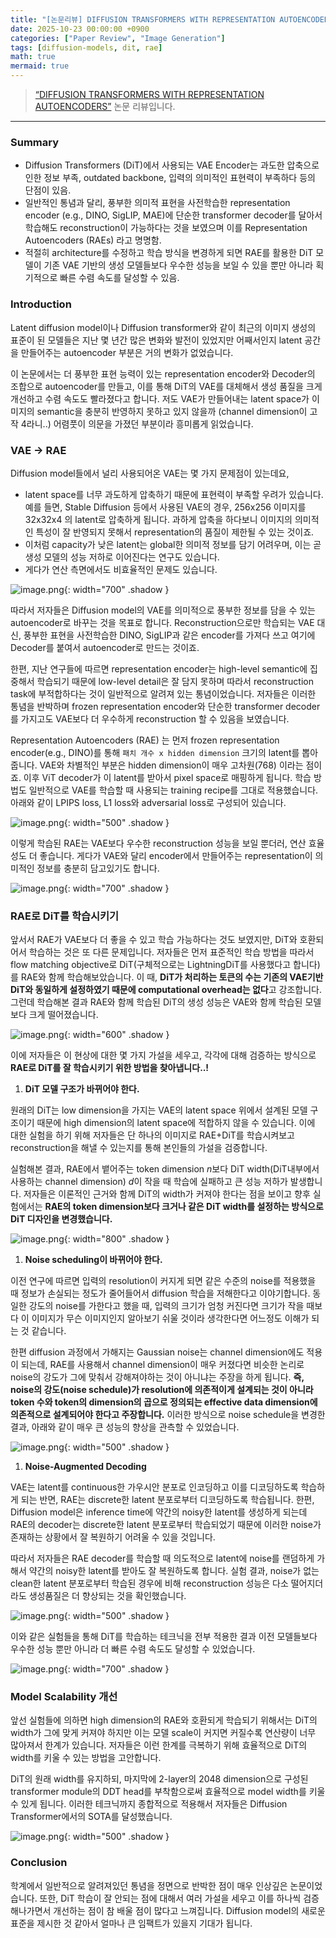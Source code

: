 ```yaml
---
title: "[논문리뷰] DIFFUSION TRANSFORMERS WITH REPRESENTATION AUTOENCODERS"
date: 2025-10-23 00:00:00 +0900
categories: ["Paper Review", "Image Generation"]
tags: [diffusion-models, dit, rae]
math: true
mermaid: true
---
```


> [“DIFFUSION TRANSFORMERS WITH REPRESENTATION AUTOENCODERS”](https://arxiv.org/abs/2510.11690) 논문 리뷰입니다.


---


### Summary

- Diffusion Transformers (DiT)에서 사용되는 VAE Encoder는 과도한 압축으로 인한 정보 부족, outdated backbone, 입력의 의미적인 표현력이 부족하다 등의 단점이 있음.
- 일반적인 통념과 달리, 풍부한 의미적 표현을 사전학습한 representation encoder (e.g., DINO, SigLIP, MAE)에 단순한 transformer decoder를 달아서 학습해도 reconstruction이 가능하다는 것을 보였으며 이를 Representation Autoencoders (RAEs) 라고 명명함.
- 적절히 architecture를 수정하고 학습 방식을 변경하게 되면 RAE를 활용한 DiT 모델이 기존 VAE 기반의 생성 모델들보다 우수한 성능을 보일 수 있을 뿐만 아니라 획기적으로 빠른 수렴 속도를 달성할 수 있음.

### Introduction


Latent diffusion model이나 Diffusion transformer와 같이 최근의 이미지 생성의 표준이 된 모델들은 지난 몇 년간 많은 변화와 발전이 있었지만 어째서인지 latent 공간을 만들어주는 autoencoder 부분은 거의 변화가 없었습니다. 


이 논문에서는 더 풍부한 표현 능력이 있는 representation encoder와 Decoder의 조합으로 autoencoder를 만들고, 이를 통해 DiT의 VAE를 대체해서 생성 품질을 크게 개선하고 수렴 속도도 빨라졌다고 합니다. 저도 VAE가 만들어내는 latent space가 이미지의 semantic을 충분히 반영하지 못하고 있지 않을까 (channel dimension이 고작 4라니..) 어렴풋이 의문을 가졌던 부분이라 흥미롭게 읽었습니다.


### VAE → RAE


Diffusion model들에서 널리 사용되어온 VAE는 몇 가지 문제점이 있는데요,

- latent space를 너무 과도하게 압축하기 때문에 표현력이 부족할 우려가 있습니다. 예를 들면, Stable Diffusion 등에서 사용된 VAE의 경우, 256x256 이미지를 32x32x4 의 latent로 압축하게 됩니다. 과하게 압축을 하다보니 이미지의 의미적인 특성이 잘 반영되지 못해서 representation의 품질이 제한될 수 있는 것이죠.
- 이처럼 capacity가 낮은 latent는 global한 의미적 정보를 담기 어려우며, 이는 곧 생성 모델의 성능 저하로 이어진다는 연구도 있습니다.
- 게다가 연산 측면에서도 비효율적인 문제도 있습니다.

![image.png](/assets/img/posts/2025/2025-10-23-논문리뷰-diffusion-transformers-with-representation-au-1.png){: width="700" .shadow }


따라서 저자들은 Diffusion model의 VAE를 의미적으로 풍부한 정보를 담을 수 있는 autoencoder로 바꾸는 것을 목표로 합니다. Reconstruction으로만 학습되는 VAE 대신, 풍부한 표현을 사전학습한 DINO, SigLIP과 같은 encoder를 가져다 쓰고 여기에 Decoder를 붙여서 autoencoder로 만드는 것이죠. 


한편, 지난 연구들에 따르면 representation encoder는 high-level semantic에 집중해서 학습되기 때문에 low-level detail은 잘 담지 못하며 따라서 reconstruction task에 부적합하다는 것이 일반적으로 알려져 있는 통념이었습니다. 저자들은 이러한 통념을 반박하며 frozen representation encoder와 단순한 transformer decoder를 가지고도 VAE보다 더 우수하게 reconstruction 할 수 있음을 보였습니다.


Representation Autoencoders (RAE) 는 먼저 frozen representation encoder(e.g., DINO)를 통해 `패치 개수 x hidden dimension` 크기의 latent를 뽑아줍니다. VAE와 차별적인 부분은 hidden dimension이 매우 고차원(768) 이라는 점이죠. 이후 ViT decoder가 이 latent를 받아서 pixel space로 매핑하게 됩니다. 학습 방법도 일반적으로 VAE를 학습할 때 사용되는 training recipe를 그대로 적용했습니다. 아래와 같이 LPIPS loss, L1 loss와 adversarial loss로 구성되어 있습니다.


![image.png](/assets/img/posts/2025/2025-10-23-논문리뷰-diffusion-transformers-with-representation-au-2.png){: width="500" .shadow }


이렇게 학습된 RAE는 VAE보다 우수한 reconstruction 성능을 보일 뿐더러, 연산 효율성도 더 좋습니다. 게다가 VAE와 달리 encoder에서 만들어주는 representation이 의미적인 정보를 충분히 담고있기도 합니다.


![image.png](/assets/img/posts/2025/2025-10-23-논문리뷰-diffusion-transformers-with-representation-au-3.png){: width="700" .shadow }


### RAE로 DiT를 학습시키기


앞서서 RAE가 VAE보다 더 좋을 수 있고 학습 가능하다는 것도 보였지만, DiT와 호환되어서 학습하는 것은 또 다른 문제입니다. 저자들은 먼저 표준적인 학습 방법을 따라서 flow matching objective로 DiT(구체적으로는 LightningDiT를 사용했다고 합니다)를 RAE와 함께 학습해보았습니다. 이 때, **DiT가 처리하는 토큰의 수는 기존의 VAE기반 DiT와 동일하게 설정하였기 때문에 computational overhead는 없다**고 강조합니다. 그런데 학습해본 결과 RAE와 함께 학습된 DiT의 생성 성능은 VAE와 함께 학습된 모델보다 크게 떨어졌습니다.


![image.png](/assets/img/posts/2025/2025-10-23-논문리뷰-diffusion-transformers-with-representation-au-4.png){: width="600" .shadow }


이에 저자들은 이 현상에 대한 몇 가지 가설을 세우고, 각각에 대해 검증하는 방식으로 **RAE로 DiT를 잘 학습시키기 위한 방법을 찾아냅니다..!**

1. **DiT 모델 구조가 바뀌어야 한다.**

원래의 DiT는 low dimension을 가지는 VAE의 latent space 위에서 설계된 모델 구조이기 때문에 high dimension의 latent space에 적합하지 않을 수 있습니다. 이에 대한 실험을 하기 위해 저자들은 단 하나의 이미지로 RAE+DiT를 학습시켜보고 reconstruction을 해낼 수 있는지를 통해 본인들의 가설을 검증합니다.


실험해본 결과, RAE에서 뱉어주는 token dimension $n$보다 DiT width(DiT내부에서 사용하는 channel dimension) $d$이 작을 때 학습에 실패하고 큰 성능 저하가 발생합니다. 저자들은 이론적인 근거와 함께 DiT의 width가 커져야 한다는 점을 보이고 향후 실험에서는 **RAE의 token dimension보다 크거나 같은 DiT width를 설정하는 방식으로 DiT 디자인을 변경했습니다.**


![image.png](/assets/img/posts/2025/2025-10-23-논문리뷰-diffusion-transformers-with-representation-au-5.png){: width="800" .shadow }

1. **Noise scheduling이 바뀌어야 한다.**

이전 연구에 따르면 입력의 resolution이 커지게 되면 같은 수준의 noise를 적용했을 때 정보가 손실되는 정도가 줄어들어서 diffusion 학습을 저해한다고 이야기합니다. 동일한 강도의 noise를 가한다고 했을 때, 입력의 크기가 엄청 커진다면 크기가 작을 때보다 이 이미지가 무슨 이미지인지 알아보기 쉬울 것이라 생각한다면 어느정도 이해가 되는 것 같습니다.


한편 diffusion 과정에서 가해지는 Gaussian noise는 channel dimension에도 적용이 되는데, RAE를 사용해서 channel dimension이 매우 커졌다면 비슷한 논리로 noise의 강도가 그에 맞춰서 강해져야하는 것이 아니냐는 주장을 하게 됩니다. **즉, noise의 강도(noise schedule)가 resolution에 의존적이게 설계되는 것이 아니라 token 수와 token의 dimension의 곱으로 정의되는 effective data dimension에 의존적으로 설계되어야 한다고 주장합니다.** 이러한 방식으로 noise schedule을 변경한 결과, 아래와 같이 매우 큰 성능의 향상을 관측할 수 있었습니다.


![image.png](/assets/img/posts/2025/2025-10-23-논문리뷰-diffusion-transformers-with-representation-au-6.png){: width="500" .shadow }

1. **Noise-Augmented Decoding**

VAE는 latent를 continuous한 가우시안 분포로 인코딩하고 이를 디코딩하도록 학습하게 되는 반면, RAE는 discrete한 latent 분포로부터 디코딩하도록 학습됩니다. 한편, Diffusion model은 inference time에 약간의 noisy한 latent를 생성하게 되는데 RAE의 decoder는 discrete한 latent 분포로부터 학습되었기 때문에 이러한 noise가 존재하는 상황에서 잘 복원하기 어려울 수 있을 것입니다.


따라서 저자들은 RAE decoder를 학습할 때 의도적으로 latent에 noise를 랜덤하게 가해서 약간의 noisy한 latent를 받아도 잘 복원하도록 합니다. 실험 결과, noise가 없는 clean한 latent 분포로부터 학습된 경우에 비해 reconstruction 성능은 다소 떨어지더라도 생성품질은 더 향상되는 것을 확인했습니다.


![image.png](/assets/img/posts/2025/2025-10-23-논문리뷰-diffusion-transformers-with-representation-au-7.png){: width="500" .shadow }


이와 같은 실험들을 통해 DiT를 학습하는 테크닉을 전부 적용한 결과 이전 모델들보다 우수한 성능 뿐만 아니라 더 빠른 수렴 속도도 달성할 수 있었습니다.


![image.png](/assets/img/posts/2025/2025-10-23-논문리뷰-diffusion-transformers-with-representation-au-8.png){: width="700" .shadow }


### Model Scalability 개선


앞선 실험들에 의하면 high dimension의 RAE와 호환되게 학습되기 위해서는 DiT의 width가 그에 맞게 커져야 하지만 이는 모델 scale이 커지면 커질수록 연산량이 너무 많아져서 한계가 있습니다. 저자들은 이런 한계를 극복하기 위해 효율적으로 DiT의 width를 키울 수 있는 방법을 고안합니다.


DiT의 원래 width를 유지하되, 마지막에 2-layer의 2048 dimension으로 구성된 transformer module의 DDT head를 부착함으로써 효율적으로 model width를 키울 수 있게 됩니다. 이러한 테크닉까지 종합적으로 적용해서 저자들은 Diffusion Transformer에서의 SOTA를 달성했습니다. 


![image.png](/assets/img/posts/2025/2025-10-23-논문리뷰-diffusion-transformers-with-representation-au-9.png){: width="500" .shadow }


### Conclusion


학계에서 일반적으로 알려져있던 통념을 정면으로 반박한 점이 매우 인상깊은 논문이었습니다. 또한, DiT 학습이 잘 안되는 점에 대해서 여러 가설을 세우고 이를 하나씩 검증해나가면서 개선하는 점이 참 배울 점이 많다고 느껴집니다. Diffusion model의 새로운 표준을 제시한 것 같아서 얼마나 큰 임팩트가 있을지 기대가 됩니다.

